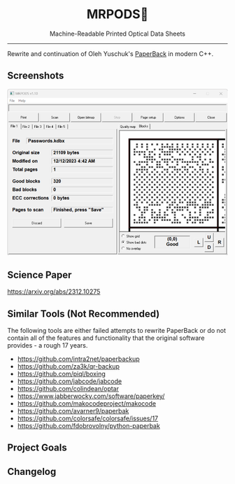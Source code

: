 <div align="center">
<h1>MRPODS🐙 </h1>

<p>Machine-Readable Printed Optical Data Sheets</p>
</div>

---

Rewrite and continuation of Oleh Yuschuk's [PaperBack](https://ollydbg.de/Paperbak/) in modern C++.

Screenshots
-------------
![Screenshot 1](https://raw.githubusercontent.com/artem-r-d/mrpods/main/screenshot-1.png)


Science Paper
-------------
https://arxiv.org/abs/2312.10275

Similar Tools (Not Recommended)
-------------
The following tools are either failed attempts to rewrite PaperBack or do not contain all of the features and functionality that the original software provides - a rough 17 years.
* https://github.com/intra2net/paperbackup
* https://github.com/za3k/qr-backup
* https://github.com/piql/boxing
* https://github.com/jabcode/jabcode
* https://github.com/colindean/optar
* https://www.jabberwocky.com/software/paperkey/
* https://github.com/makocodeproject/makocode
* https://github.com/avarner9/paperbak
* https://github.com/colorsafe/colorsafe/issues/17
* https://github.com/fdobrovolny/python-paperbak

Project Goals
-------------

Changelog
---------
